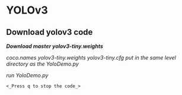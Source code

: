 # YOLOv3
## Download yolov3 code

***Download master yolov3-tiny.weights***

_coco.names yolov3-tiny.weights yolov3-tiny.cfg put in the same level directory as the YoloDemo.py_

_run YoloDemo.py_

`<_Press q to stop the code_>`
